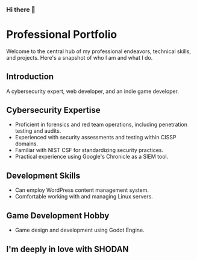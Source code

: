 ### Hi there 👋

# Professional Portfolio

Welcome to the central hub of my professional endeavors, technical skills, and projects. Here's a snapshot of who I am and what I do.

## Introduction

A cybersecurity expert, web developer, and an indie game developer.

## Cybersecurity Expertise

- Proficient in forensics and red team operations, including penetration testing and audits.
- Experienced with security assessments and testing within CISSP domains.
- Familiar with NIST CSF for standardizing security practices.
- Practical experience using Google's Chronicle as a SIEM tool.

## Development Skills

- Can employ WordPress content management system.
- Comfortable working with and managing Linux servers.
  
## Game Development Hobby

- Game design and development using Godot Engine.

## I'm deeply in love with SHODAN
